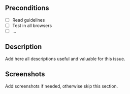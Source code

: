 ## Preconditions

- [ ] Read guidelines
- [ ] Test in all browsers
- [ ] ...

## Description

Add here all descriptions useful and valuable for this issue.

## Screenshots

Add screenshots if needed, otherwise skip this section.

